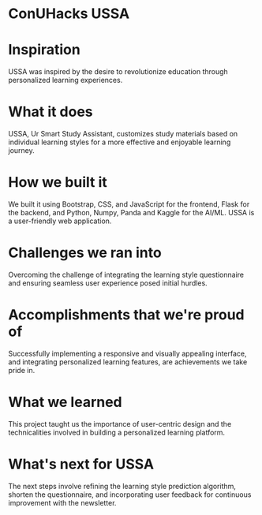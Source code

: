 # ConUHacks USSA

# Inspiration
USSA was inspired by the desire to revolutionize education through personalized learning experiences.

# What it does
USSA, Ur Smart Study Assistant, customizes study materials based on individual learning styles for a more effective and enjoyable learning journey.

# How we built it
We built it using Bootstrap, CSS, and JavaScript for the frontend, Flask for the backend, and Python, Numpy, Panda and Kaggle for the AI/ML. USSA is a user-friendly web application.

# Challenges we ran into
Overcoming the challenge of integrating the learning style questionnaire and ensuring seamless user experience posed initial hurdles.

# Accomplishments that we're proud of
Successfully implementing a responsive and visually appealing interface, and integrating personalized learning features, are achievements we take pride in.

# What we learned
This project taught us the importance of user-centric design and the technicalities involved in building a personalized learning platform.

# What's next for USSA
The next steps involve refining the learning style prediction algorithm, shorten the questionnaire, and incorporating user feedback for continuous improvement with the newsletter.
